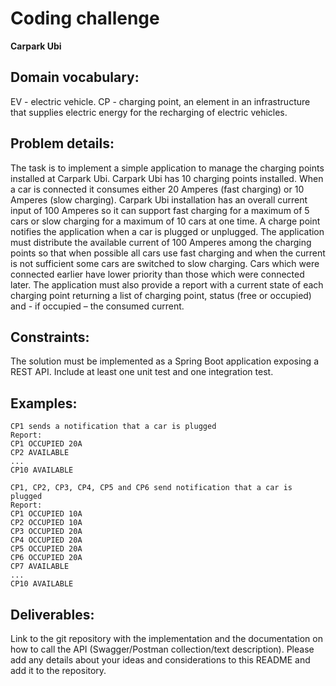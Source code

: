 # Coding challenge
**Carpark Ubi**

## Domain vocabulary:
EV - electric vehicle.
CP - charging point, an element in an infrastructure that supplies electric energy for the recharging of electric vehicles.

## Problem details:
The task is to implement a simple application to manage the charging points installed at Carpark Ubi.
Carpark Ubi has 10 charging points installed. When a car is connected it consumes either 20 Amperes (fast charging) or 10 Amperes (slow charging). 
Carpark Ubi installation has an overall current input of 100 Amperes so it can support fast charging for a maximum of 5 cars or slow charging for a maximum of 10 cars at one time.
A charge point notifies the application when a car is plugged or unplugged.
The application must distribute the available current of 100 Amperes among the charging points so that when possible all cars use fast charging and when the current is not sufficient some cars are switched to slow charging. 
Cars which were connected earlier have lower priority than those which were connected later.
The application must also provide a report with a current state of each charging point returning a list of charging point, status (free or occupied) and - if occupied – the consumed current.

## Constraints:
The solution must be implemented as a Spring Boot application exposing a REST API.
Include at least one unit test and one integration test.

## Examples:

```
CP1 sends a notification that a car is plugged
Report: 
CP1 OCCUPIED 20A
CP2 AVAILABLE
...
CP10 AVAILABLE
```

```
CP1, CP2, CP3, CP4, CP5 and CP6 send notification that a car is plugged
Report:
CP1 OCCUPIED 10A
CP2 OCCUPIED 10A
CP3 OCCUPIED 20A
CP4 OCCUPIED 20A
CP5 OCCUPIED 20A
CP6 OCCUPIED 20A
CP7 AVAILABLE
...
CP10 AVAILABLE
```

## Deliverables:
Link to the git repository with the implementation and the documentation on how to call the API (Swagger/Postman collection/text description).
Please add any details about your ideas and considerations to this README and add it to the repository.
